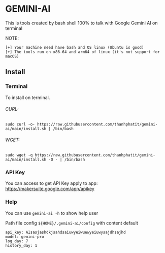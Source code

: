 # GEMINI-AI

This is tools created by bash shell 100% to talk with Google Gemini AI on terminal

NOTE:

    [+] Your machine need have bash and OS linux (Ubuntu is good)
    [+] The tools run on x86-64 and arm64 of linux (it's not support for macOS)

## Install

### Terminal

To install on terminal.

###### CURL: 

```
sudo curl -o- https://raw.githubusercontent.com/thanhphatit/gemini-ai/main/install.sh | /bin/bash
```

###### WGET: 

```
sudo wget -q https://raw.githubusercontent.com/thanhphatit/gemini-ai/main/install.sh -O - | /bin/bash
```

### API Key

You can access to get API Key apply to app: https://makersuite.google.com/app/apikey

### Help

You can use `gemini-ai -h` to show help user

Path file config `${HOME}/.gemini-ai/config` with content default

```
api_key: AIsasjashdkjsahdsaiuwyeiwuewyeiuwysajdhsajhd
model: gemini-pro
log_day: 7
history_day: 1
```